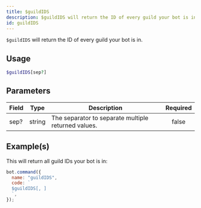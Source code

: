 ```yaml
---
title: $guildIDS
description: $guildIDS will return the ID of every guild your bot is in.
id: guildIDS
---
```


`$guildIDS` will return the ID of every guild your bot is in.

## Usage

```php
$guildIDS[sep?]
```

## Parameters

| Field | Type   | Description                                         | Required |
| ----- | ------ | --------------------------------------------------- | :------: |
| sep?  | string | The separator to separate multiple returned values. |  false   |

## Example(s)

This will return all guild IDs your bot is in:

```javascript
bot.command({
  name: "guildIDS",
  code: `
  $guildIDS[, ]
  `,
});
```
